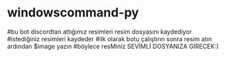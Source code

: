 # windowscommand-py
#bu bot discordtan attığımız resimleri resim dosyasını kaydediyor
#istediğiniz resimleri kaydeder
#ilk olarak botu çalıştırın sonra resim atın ardından $image yazın
#böylece resMiniz SEVİMLİ DOSYANIZA GİRECEK:)
